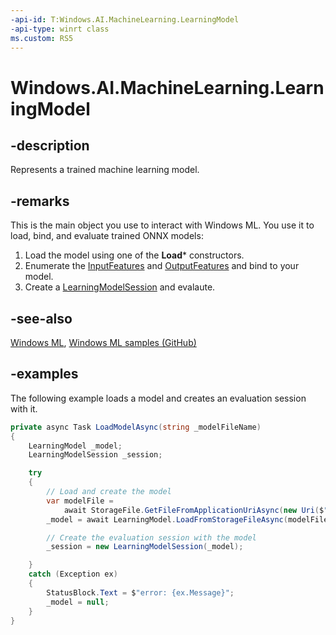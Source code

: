 ```yaml
---
-api-id: T:Windows.AI.MachineLearning.LearningModel
-api-type: winrt class
ms.custom: RS5
---
```


<!-- Class syntax.
public class LearningModel : IClosable
-->

# Windows.AI.MachineLearning.LearningModel

## -description
Represents a trained machine learning model.

## -remarks
This is the main object you use to interact with Windows ML. You use it to load, bind, and evaluate trained ONNX models:

1. Load the model using one of the **Load**\* constructors.  
2. Enumerate the [InputFeatures](learningmodel_inputfeatures.md) and [OutputFeatures](learningmodel_outputfeatures.md) and bind to your model.
3. Create a [LearningModelSession](learningmodelsession.md) and evalaute.

## -see-also
[Windows ML](https://docs.microsoft.com/windows/ai/), [Windows ML samples (GitHub)](https://github.com/Microsoft/Windows-Machine-Learning/tree/master)

## -examples
The following example loads a model and creates an evaluation session with it.

```csharp
private async Task LoadModelAsync(string _modelFileName)
{
    LearningModel _model;
    LearningModelSession _session;

    try
    {
        // Load and create the model
        var modelFile = 
            await StorageFile.GetFileFromApplicationUriAsync(new Uri($"ms-appx:///Assets/{_modelFileName}"));
        _model = await LearningModel.LoadFromStorageFileAsync(modelFile);

        // Create the evaluation session with the model
        _session = new LearningModelSession(_model);

    }
    catch (Exception ex)
    {
        StatusBlock.Text = $"error: {ex.Message}";
        _model = null;
    }
}
```
